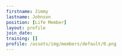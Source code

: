 ```yaml
---
firstname: Jimmy
lastname: Johnson
position: [Life Member]
layout: profile
join_date:
training: []
profile: /assets/img/members/default/0.png
---
```


